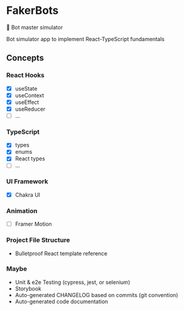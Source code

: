 # FakerBots

🤖 Bot master simulator

Bot simulator app to implement React-TypeScript fundamentals

## Concepts

### React Hooks

- [x] useState
- [x] useContext
- [x] useEffect
- [x] useReducer
- [ ] ...

### TypeScript

- [x] types
- [x] enums
- [x] React types
- [ ] ...

### UI Framework

- [x] Chakra UI

### Animation

- [ ] Framer Motion

### Project File Structure

- Bulletproof React template reference

### Maybe

- Unit & e2e Testing (cypress, jest, or selenium)
- Storybook
- Auto-generated CHANGELOG based on commits (git convention)
- Auto-generated code documentation
